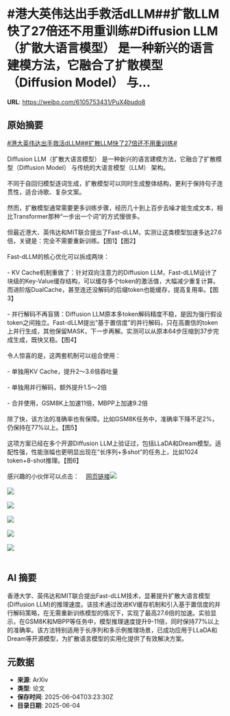 # #港大英伟达出手救活dLLM##扩散LLM快了27倍还不用重训练#Diffusion LLM（扩散大语言模型） 是一种新兴的语言建模方法，它融合了扩散模型（Diffusion Model） 与...

**URL**: https://weibo.com/6105753431/PuX4budo8

## 原始摘要

<a href="https://m.weibo.cn/search?containerid=231522type%3D1%26t%3D10%26q%3D%23%E6%B8%AF%E5%A4%A7%E8%8B%B1%E4%BC%9F%E8%BE%BE%E5%87%BA%E6%89%8B%E6%95%91%E6%B4%BBdLLM%23&amp;extparam=%23%E6%B8%AF%E5%A4%A7%E8%8B%B1%E4%BC%9F%E8%BE%BE%E5%87%BA%E6%89%8B%E6%95%91%E6%B4%BBdLLM%23" data-hide=""><span class="surl-text">#港大英伟达出手救活dLLM#</span></a><a href="https://m.weibo.cn/search?containerid=231522type%3D1%26t%3D10%26q%3D%23%E6%89%A9%E6%95%A3LLM%E5%BF%AB%E4%BA%8627%E5%80%8D%E8%BF%98%E4%B8%8D%E7%94%A8%E9%87%8D%E8%AE%AD%E7%BB%83%23&amp;extparam=%23%E6%89%A9%E6%95%A3LLM%E5%BF%AB%E4%BA%8627%E5%80%8D%E8%BF%98%E4%B8%8D%E7%94%A8%E9%87%8D%E8%AE%AD%E7%BB%83%23" data-hide=""><span class="surl-text">#扩散LLM快了27倍还不用重训练#</span></a><br><br>Diffusion LLM（扩散大语言模型） 是一种新兴的语言建模方法，它融合了扩散模型（Diffusion Model） 与传统的大语言模型（LLM） 架构。<br><br>不同于自回归模型逐词生成，扩散模型可以同时生成整体结构，更利于保持句子连贯性，适合诗歌、复杂文案。<br><br>然而，扩散模型通常需要更多训练步骤，经历几十到上百步去噪才能生成文本，相比Transformer那种“一步出一个词”的方式慢很多。<br><br>但最近港大、英伟达和MIT联合提出了Fast-dLLM，实测让这类模型加速多达27.6倍，关键是：完全不需要重新训练。【图1】【图2】<br><br>Fast-dLLM的核心优化可以拆成两块：<br><br>- KV Cache机制重做了：针对双向注意力的Diffusion LLM，Fast-dLLM设计了块级的Key-Value缓存结构，可以缓存多个token的激活值，大幅减少重复计算。而进阶版DualCache，甚至连还没解码的后缀token也能缓存，提高复用率。【图3】<br><br>- 并行解码不再盲猜：Diffusion LLM原本多token解码精度不稳，是因为强行假设token之间独立。Fast-dLLM提出“基于置信度”的并行解码，只在高置信的token上并行生成，其他保留MASK，下一步再解。实测可以从原本64步压缩到37步完成生成，既快又稳。【图4】<br><br>令人惊喜的是，这两套机制可以组合使用：<br><br>- 单独用KV Cache，提升2～3.6倍吞吐量<br><br>- 单独用并行解码，额外提升1.5～2倍<br><br>- 合并使用，GSM8K上加速11倍，MBPP上加速9.2倍<br><br>除了快，该方法的准确率也有保障。比如GSM8K任务中，准确率下降不足2%，仍保持在77%以上。【图5】<br><br>这项方案已经在多个开源Diffusion LLM上验证过，包括LLaDA和Dream模型。适配性强，性能涨幅也更明显出现在“长序列+多shot”的任务上，比如1024 token+8-shot推理。【图6】<br><br>感兴趣的小伙伴可以点击：<a href="https://weibo.cn/sinaurl?u=https%3A%2F%2Fnvlabs.github.io%2FFast-dLLM%2F" data-hide=""><span class="url-icon"><img style="width: 1rem;height: 1rem" src="https://h5.sinaimg.cn/upload/2015/09/25/3/timeline_card_small_web_default.png" referrerpolicy="no-referrer"></span><span class="surl-text">网页链接</span></a><img style="" src="https://tvax3.sinaimg.cn/large/006Fd7o3gy1i2348yg9ebj31n61ai7qu.jpg" referrerpolicy="no-referrer"><br><br><img style="" src="https://tvax2.sinaimg.cn/large/006Fd7o3gy1i2348zidy0j316a0rmqes.jpg" referrerpolicy="no-referrer"><br><br><img style="" src="https://tvax4.sinaimg.cn/large/006Fd7o3gy1i23490ue7zj30zk0cj0z5.jpg" referrerpolicy="no-referrer"><br><br><img style="" src="https://tvax1.sinaimg.cn/large/006Fd7o3gy1i2349msgy1g33qq18gu12.gif" referrerpolicy="no-referrer"><br><br><img style="" src="https://tvax1.sinaimg.cn/large/006Fd7o3gy1i2349csjcuj315g0ii469.jpg" referrerpolicy="no-referrer"><br><br><img style="" src="https://tvax2.sinaimg.cn/large/006Fd7o3gy1i2349eet44j30zk0jqn6j.jpg" referrerpolicy="no-referrer"><br><br>

## AI 摘要

香港大学、英伟达和MIT联合提出Fast-dLLM技术，显著提升扩散大语言模型(Diffusion LLM)的推理速度。该技术通过改进KV缓存机制和引入基于置信度的并行解码策略，在无需重新训练模型的情况下，实现了最高27.6倍的加速。实验显示，在GSM8K和MBPP等任务中，模型推理速度提升9-11倍，同时保持77%以上的准确率。该方法特别适用于长序列和多示例推理场景，已成功应用于LLaDA和Dream等开源模型，为扩散语言模型的实用化提供了有效解决方案。

## 元数据

- **来源**: ArXiv
- **类型**: 论文
- **保存时间**: 2025-06-04T03:23:30Z
- **目录日期**: 2025-06-04
